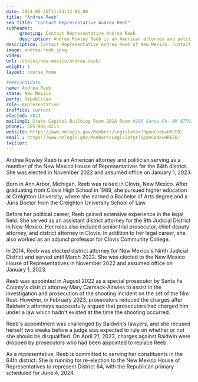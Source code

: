 ```yaml
---
date: 2024-05-26T11:54:12-05:00
title: "Andrea Reeb"
seo_title: "contact Representative Andrea Reeb"
subheader:
     greeting: Contact Representative Andrea Reeb
     description: Andrea Rowley Reeb is an American attorney and politician serving as a member of the New Mexico House of Representatives for the 64th district. She was elected in November 2022 and assumed office on January 1, 2023.
description: Contact Representative Andrea Reeb of New Mexico. Contact information for Andrea Reeb includes email address, phone number, and mailing address.
image: andrea-reeb.jpeg
video:
url: /states/new-mexico/andrea-reeb/
weight: 1
layout: course_home

####candidate
name: Andrea Reeb
state: New Mexico
party: Republican
role: Representative
inoffice: current
elected: 2023
mailing1: State Capitol Building Room 201A Room #100 Santa Fe, NM 87501
phone1: 505-986-4215
website: https://www.nmlegis.gov/Members/Legislator?SponCode=HREEB/
email : https://www.nmlegis.gov/Members/Legislator?SponCode=HREEB/
twitter: 
---
```

Andrea Rowley Reeb is an American attorney and politician serving as a member of the New Mexico House of Representatives for the 64th district. She was elected in November 2022 and assumed office on January 1, 2023.

Born in Ann Arbor, Michigan, Reeb was raised in Clovis, New Mexico. After graduating from Clovis High School in 1989, she pursued higher education at Creighton University, where she earned a Bachelor of Arts degree and a Juris Doctor from the Creighton University School of Law.

Before her political career, Reeb gained extensive experience in the legal field. She served as an assistant district attorney for the 9th Judicial District in New Mexico. Her roles also included senior trial prosecutor, chief deputy attorney, and district attorney in Clovis. In addition to her legal career, she also worked as an adjunct professor for Clovis Community College.

In 2014, Reeb was elected district attorney for New Mexico's Ninth Judicial District and served until March 2022. She was elected to the New Mexico House of Representatives in November 2022 and assumed office on January 1, 2023. 

Reeb was appointed in August 2022 as a special prosecutor by Santa Fe County's district attorney Mary Carmack-Altwies to assist in the investigation and prosecution of the shooting incident on the set of the film Rust. However, in February 2023, prosecutors reduced the charges after Baldwin's attorneys successfully argued that prosecutors had charged him under a law which hadn't existed at the time the shooting occurred. 

Reeb's appointment was challenged by Baldwin's lawyers, and she recused herself two weeks before a judge was expected to rule on whether or not she should be disqualified. On April 21, 2023, charges against Baldwin were dropped by prosecutors who had been appointed to replace Reeb.

As a representative, Reeb is committed to serving her constituents in the 64th district. She is running for re-election to the New Mexico House of Representatives to represent District 64, with the Republican primary scheduled for June 4, 2024.

